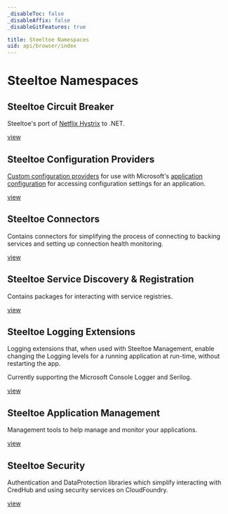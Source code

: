 ```yaml
---
_disableToc: false
_disableAffix: false
_disableGitFeatures: true

title: Steeltoe Namespaces
uid: api/browser/index
---
```


# Steeltoe Namespaces

## Steeltoe Circuit Breaker 
Steeltoe's port of [Netflix Hystrix](https://github.com/Netflix/Hystrix) to .NET.

[view](/api/browser/v3/all/Steeltoe.CircuitBreaker.html)

## Steeltoe Configuration Providers
[Custom configuration providers](https://docs.microsoft.com/en-us/aspnet/core/fundamentals/configuration/?view=aspnetcore-5.0#custom-config-providers) for use with Microsoft's [application configuration](https://docs.microsoft.com/en-us/aspnet/core/fundamentals/configuration/?view=aspnetcore-5.0) for accessing configuration settings for an application.

[view](/api/browser/v3/configuration/Steeltoe.Extensions.Configuration.html)

## Steeltoe Connectors

Contains connectors for simplifying the process of connecting to backing services and setting up connection health monitoring.

[view](/api/browser/v3/connectors/Steeltoe.Connector.html)

## Steeltoe Service Discovery & Registration

Contains packages for interacting with service registries.

[view](/api/browser/v3/discovery/Steeltoe.Discovery.html)

## Steeltoe Logging Extensions

Logging extensions that, when used with Steeltoe Management, enable changing the Logging levels for a running application at run-time, without restarting the app.

Currently supporting the Microsoft Console Logger and Serilog.

[view](/api/browser/v3/logging/Steeltoe.Extensions.Logging.html)

## Steeltoe Application Management

Management tools to help manage and monitor your applications.

[view](/api/browser/v3/management/Steeltoe.Management.html)

## Steeltoe Security

Authentication and DataProtection libraries which simplify interacting with CredHub and using security services on CloudFoundry.

[view](/api/browser/v3/security/Steeltoe.Security.Authentication.CloudFoundry.html)